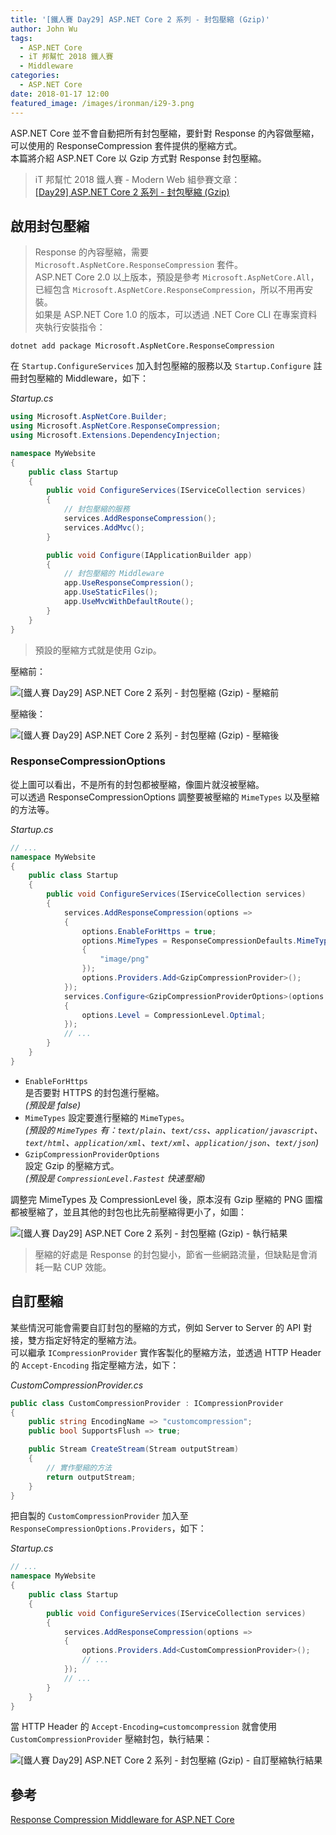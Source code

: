 ```yaml
---
title: '[鐵人賽 Day29] ASP.NET Core 2 系列 - 封包壓縮 (Gzip)'
author: John Wu
tags:
  - ASP.NET Core
  - iT 邦幫忙 2018 鐵人賽
  - Middleware
categories:
  - ASP.NET Core
date: 2018-01-17 12:00
featured_image: /images/ironman/i29-3.png
---
```


ASP.NET Core 並不會自動把所有封包壓縮，要針對 Response 的內容做壓縮，可以使用的 ResponseCompression 套件提供的壓縮方式。  
本篇將介紹 ASP.NET Core 以 Gzip 方式對 Response 封包壓縮。  

> iT 邦幫忙 2018 鐵人賽 - Modern Web 組參賽文章：  
  [[Day29] ASP.NET Core 2 系列 - 封包壓縮 (Gzip)](https://ithelp.ithome.com.tw/articles/10197323)  

<!-- more -->

## 啟用封包壓縮

> Response 的內容壓縮，需要 `Microsoft.AspNetCore.ResponseCompression` 套件。  
ASP.NET Core 2.0 以上版本，預設是參考 `Microsoft.AspNetCore.All`，已經包含 `Microsoft.AspNetCore.ResponseCompression`，所以不用再安裝。  
如果是 ASP.NET Core 1.0 的版本，可以透過 .NET Core CLI 在專案資料夾執行安裝指令：  
```
dotnet add package Microsoft.AspNetCore.ResponseCompression
```

在 `Startup.ConfigureServices` 加入封包壓縮的服務以及 `Startup.Configure` 註冊封包壓縮的 Middleware，如下：  

*Startup.cs*
```cs
using Microsoft.AspNetCore.Builder;
using Microsoft.AspNetCore.ResponseCompression;
using Microsoft.Extensions.DependencyInjection;

namespace MyWebsite
{
    public class Startup
    {
        public void ConfigureServices(IServiceCollection services)
        {
            // 封包壓縮的服務
            services.AddResponseCompression();
            services.AddMvc();
        }

        public void Configure(IApplicationBuilder app)
        {
            // 封包壓縮的 Middleware
            app.UseResponseCompression();
            app.UseStaticFiles();
            app.UseMvcWithDefaultRoute();
        }
    }
}
```
> 預設的壓縮方式就是使用 Gzip。

壓縮前：  

![[鐵人賽 Day29] ASP.NET Core 2 系列 - 封包壓縮 (Gzip) - 壓縮前](/images/ironman/i29-1.png)  

壓縮後：  

![[鐵人賽 Day29] ASP.NET Core 2 系列 - 封包壓縮 (Gzip) - 壓縮後](/images/ironman/i29-2.png)  

### ResponseCompressionOptions

從上圖可以看出，不是所有的封包都被壓縮，像圖片就沒被壓縮。  
可以透過 ResponseCompressionOptions 調整要被壓縮的 `MimeTypes` 以及壓縮的方法等。  

*Startup.cs*
```cs
// ...
namespace MyWebsite
{
    public class Startup
    {
        public void ConfigureServices(IServiceCollection services)
        {
            services.AddResponseCompression(options =>
            {
                options.EnableForHttps = true;
                options.MimeTypes = ResponseCompressionDefaults.MimeTypes.Concat(new[]
                {
                    "image/png"
                });
                options.Providers.Add<GzipCompressionProvider>();
            });
            services.Configure<GzipCompressionProviderOptions>(options =>
            {
                options.Level = CompressionLevel.Optimal;
            });
            // ...
        }
    }
}
```
* `EnableForHttps`  
  是否要對 HTTPS 的封包進行壓縮。  
  *(預設是 false)*  
* `MimeTypes` 
  設定要進行壓縮的 `MimeTypes`。  
  *(預設的 `MimeTypes` 有：`text/plain`、`text/css`、`application/javascript`、`text/html`、`application/xml`、`text/xml`、`application/json`、`text/json`)*  
* `GzipCompressionProviderOptions`  
  設定 Gzip 的壓縮方式。  
  *(預設是 `CompressionLevel.Fastest` 快速壓縮)*  

調整完 MimeTypes 及 CompressionLevel 後，原本沒有 Gzip 壓縮的 PNG 圖檔都被壓縮了，並且其他的封包也比先前壓縮得更小了，如圖：  

![[鐵人賽 Day29] ASP.NET Core 2 系列 - 封包壓縮 (Gzip) - 執行結果](/images/ironman/i29-3.png)  

> 壓縮的好處是 Response 的封包變小，節省一些網路流量，但缺點是會消耗一點 CUP 效能。  

## 自訂壓縮

某些情況可能會需要自訂封包的壓縮的方式，例如 Server to Server 的 API 對接，雙方指定好特定的壓縮方法。  
可以繼承 `ICompressionProvider` 實作客製化的壓縮方法，並透過 HTTP Header 的 `Accept-Encoding` 指定壓縮方法，如下：  

*CustomCompressionProvider.cs*
```cs
public class CustomCompressionProvider : ICompressionProvider
{
    public string EncodingName => "customcompression";
    public bool SupportsFlush => true;

    public Stream CreateStream(Stream outputStream)
    {
        // 實作壓縮的方法
        return outputStream;
    }
}
```

把自製的 `CustomCompressionProvider` 加入至 `ResponseCompressionOptions.Providers`，如下：

*Startup.cs*
```cs
// ...
namespace MyWebsite
{
    public class Startup
    {
        public void ConfigureServices(IServiceCollection services)
        {
            services.AddResponseCompression(options =>
            {
                options.Providers.Add<CustomCompressionProvider>();
                // ...
            });            
            // ...
        }
    }
}
```

當 HTTP Header 的 `Accept-Encoding=customcompression` 就會使用 `CustomCompressionProvider` 壓縮封包，執行結果：  

![[鐵人賽 Day29] ASP.NET Core 2 系列 - 封包壓縮 (Gzip) - 自訂壓縮執行結果](/images/ironman/i29-4.png)  

## 參考

[Response Compression Middleware for ASP.NET Core](https://docs.microsoft.com/en-us/aspnet/core/performance/response-compression?tabs=aspnetcore2x)  